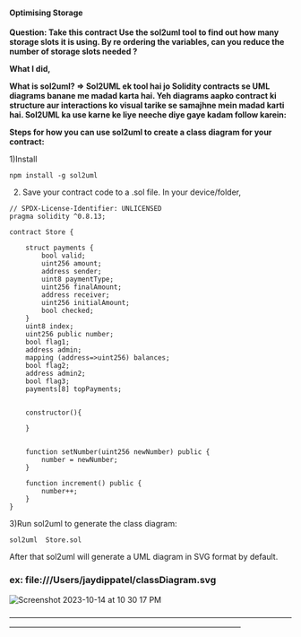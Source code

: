 #### Optimising Storage
**Question: Take this contract Use the sol2uml tool to find out how many storage slots it is using. By re ordering the variables, can you reduce the number of storage slots needed ?**

**What I did,**

**What is sol2uml? => Sol2UML ek tool hai jo Solidity contracts se UML diagrams banane me madad karta hai. Yeh diagrams aapko contract ki structure aur interactions ko visual tarike se samajhne mein madad karti hai. Sol2UML ka use karne ke liye neeche diye gaye kadam follow karein:**

**Steps for how you can use sol2uml to create a class diagram for your contract:**

1)Install

```
npm install -g sol2uml
```

2) Save your contract code to a .sol file. In your device/folder,


```
// SPDX-License-Identifier: UNLICENSED
pragma solidity ^0.8.13;

contract Store {

    struct payments {
        bool valid;
        uint256 amount;
        address sender;
        uint8 paymentType;
        uint256 finalAmount;
        address receiver;
        uint256 initialAmount;
        bool checked;
    }
    uint8 index;
    uint256 public number;
    bool flag1;
    address admin;
    mapping (address=>uint256) balances;
    bool flag2;
    address admin2;
    bool flag3;
    payments[8] topPayments;


    constructor(){

    }


    function setNumber(uint256 newNumber) public {
        number = newNumber;
    }

    function increment() public {
        number++;
    }
}

```

3)Run sol2uml to generate the class diagram:

```
sol2uml  Store.sol
```

After that sol2uml will generate a UML diagram in SVG format by default. 
### ex: file:///Users/jaydippatel/classDiagram.svg

   ![Screenshot 2023-10-14 at 10 30 17 PM](https://github.com/Disha1998/ECode-AdvanceSolidity-2023/assets/69969675/ad638459-a152-4aa9-9d38-6cc921276338)

–––––––––––––––––––––––––––––––––––––––––––––––––––––––––––––––––––––––––––––––––––––––––––––––––––––––––––––––––––––––––––––––––––

